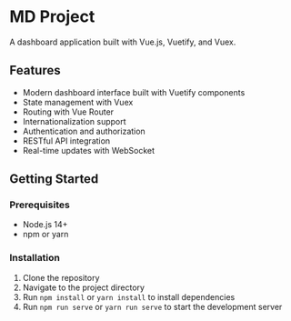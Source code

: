 # MD Project

A dashboard application built with Vue.js, Vuetify, and Vuex.

## Features

- Modern dashboard interface built with Vuetify components
- State management with Vuex
- Routing with Vue Router
- Internationalization support
- Authentication and authorization
- RESTful API integration
- Real-time updates with WebSocket

## Getting Started

### Prerequisites

- Node.js 14+
- npm or yarn

### Installation

1. Clone the repository
2. Navigate to the project directory
3. Run `npm install` or `yarn install` to install dependencies
4. Run `npm run serve` or `yarn run serve` to start the development server
